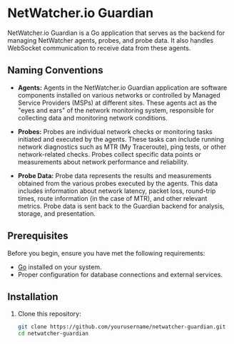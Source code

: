 # NetWatcher.io Guardian

NetWatcher.io Guardian is a Go application that serves as the backend for managing NetWatcher agents, probes, and probe data. It also handles WebSocket communication to receive data from these agents.

## Naming Conventions

- **Agents:** Agents in the NetWatcher.io Guardian application are software components installed on various networks or controlled by Managed Service Providers (MSPs) at different sites. These agents act as the "eyes and ears" of the network monitoring system, responsible for collecting data and monitoring network conditions.

- **Probes:** Probes are individual network checks or monitoring tasks initiated and executed by the agents. These tasks can include running network diagnostics such as MTR (My Traceroute), ping tests, or other network-related checks. Probes collect specific data points or measurements about network performance and reliability.

- **Probe Data:** Probe data represents the results and measurements obtained from the various probes executed by the agents. This data includes information about network latency, packet loss, round-trip times, route information (in the case of MTR), and other relevant metrics. Probe data is sent back to the Guardian backend for analysis, storage, and presentation.

## Prerequisites

Before you begin, ensure you have met the following requirements:

- [Go](https://golang.org/) installed on your system.
- Proper configuration for database connections and external services.

## Installation

1. Clone this repository:

   ```bash
   git clone https://github.com/yourusername/netwatcher-guardian.git
   cd netwatcher-guardian
